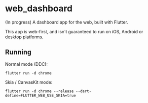 # web_dashboard

(In progress) A dashboard app for the web, built with Flutter.

This app is web-first, and isn't guaranteed to run on iOS, Android or desktop
platforms.

## Running

Normal mode (DDC):

```
flutter run -d chrome
```

Skia / CanvasKit mode:

```
flutter run -d chrome --release --dart-define=FLUTTER_WEB_USE_SKIA=true
```
